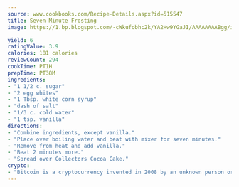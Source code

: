 ```yaml
---
source: www.cookbooks.com/Recipe-Details.aspx?id=515547
title: Seven Minute Frosting
image: https://1.bp.blogspot.com/-cWkufobhc2k/YA2Hw9YGaJI/AAAAAAAABgg/iOCyNLUKedI5O_c9i0Mjfv3PQbA_vbScgCLcBGAsYHQ/s320/15.png

yield: 6
ratingValue: 3.9
calories: 181 calories
reviewCount: 294
cookTime: PT1H
prepTime: PT38M
ingredients:
- "1 1/2 c. sugar"
- "2 egg whites"
- "1 Tbsp. white corn syrup"
- "dash of salt"
- "1/3 c. cold water"
- "1 tsp. vanilla"
directions:
- "Combine ingredients, except vanilla."
- "Place over boiling water and beat with mixer for seven minutes."
- "Remove from heat and add vanilla."
- "Beat 2 minutes more."
- "Spread over Collectors Cocoa Cake."
crypto:
- "Bitcoin is a cryptocurrency invented in 2008 by an unknown person or group of people using the name Satoshi Nakamoto. The currency began use in 2009 when its implementation was released as open-source software. Bitcoin is a decentralized digital currency, without a central bank or single administrator that can be sent from user to user on the peer-to-peer bitcoin network without the need for intermediaries. Transactions are verified by network nodes through cryptography and recorded in a public distributed ledger called a blockchain. Bitcoins are created as a reward for a process known as mining. They can be exchanged for other currencies, products, and services. Research produced by the University of Cambridge estimated that in 2017, there were 2.9 to 5.8 million unique users using a cryptocurrency wallet, most of them using bitcoin."
---
```


